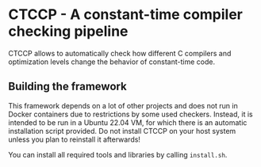 # CTCCP - A constant-time compiler checking pipeline

CTCCP allows to automatically check how different C compilers and optimization levels change the behavior of constant-time code.

## Building the framework
This framework depends on a lot of other projects and does not run in Docker containers due to restrictions by some used checkers.
Instead, it is intended to be run in a Ubuntu 22.04 VM, for which there is an automatic installation script provided. 
Do not install CTCCP on your host system unless you plan to reinstall it afterwards!

You can install all required tools and libraries by calling `install.sh`.